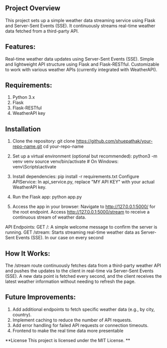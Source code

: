 ## Project Overview
This project sets up a simple weather data streaming service using Flask and Server-Sent Events (SSE). It continuously streams real-time weather data fetched from a third-party API.

## Features:
Real-time weather data updates using Server-Sent Events (SSE).
Simple and lightweight API structure using Flask and Flask-RESTful.
Customizable to work with various weather APIs (currently integrated with WeatherAPI).

## Requirements:
1) Python 3.x
2) Flask
3) Flask-RESTful
4) WeatherAPI key


## Installation

1) Clone the repository:
git clone https://github.com/shuepathak/your-repo-name.git
cd your-repo-name

2) Set up a virtual environment (optional but recommended):
python3 -m venv venv
source venv/bin/activate  # On Windows: venv\Scripts\activate

3) Install dependencies:
pip install -r requirements.txt
Configure APIService: In api_service.py, replace "MY API KEY" with your actual WeatherAPI key.

4) Run the Flask app:
python app.py

5) Access the app in your browser:
Navigate to http://127.0.0.1:5000/ for the root endpoint.
Access http://127.0.0.1:5000/stream to receive a continuous stream of weather data.


API Endpoints: 
GET /: A simple welcome message to confirm the server is running.
GET /stream: Starts streaming real-time weather data as Server-Sent Events (SSE). In our case on every second 

## How It Works:
The /stream route continuously fetches data from a third-party weather API and pushes the updates to the client in real-time via Server-Sent Events (SSE).
A new data point is fetched every second, and the client receives the latest weather information without needing to refresh the page.

## Future Improvements:
1) Add additional endpoints to fetch specific weather data (e.g., by city, country).
2) Implement caching to reduce the number of API requests.
3) Add error handling for failed API requests or connection timeouts.
4) Frontend to make the real time data more presentable 

**License
This project is licensed under the MIT License.
**
